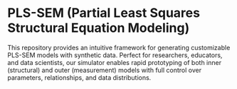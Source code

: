 # PLS-SEM (Partial Least Squares Structural Equation Modeling)
This repository provides an intuitive framework for generating customizable PLS-SEM models with synthetic data. Perfect for researchers, educators, and data scientists, our simulator enables rapid prototyping of both inner (structural) and outer (measurement) models with full control over parameters, relationships, and data distributions.

